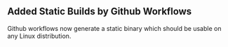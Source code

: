 ## Added Static Builds by Github Workflows

Github workflows now generate a static binary which should be usable on any Linux distribution.

